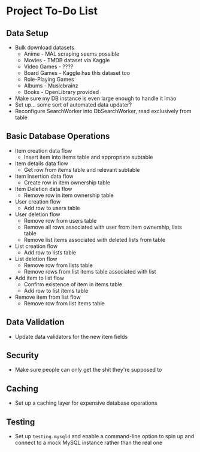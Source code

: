 # Project To-Do List

## Data Setup
* Bulk download datasets
    * Anime - MAL scraping seems possible
    * Movies - TMDB dataset via Kaggle
    * Video Games - ????
    * Board Games - Kaggle has this dataset too
    * Role-Playing Games
    * Albums - Musicbrainz
    * Books - OpenLibrary provided
* Make sure my DB instance is even large enough to handle it lmao
* Set up... some sort of automated data updater?
* Reconfigure SearchWorker into DbSearchWorker, read exclusively from table

## Basic Database Operations
* Item creation data flow
    * Insert item into items table and appropriate subtable
* Item details data flow
    * Get row from items table and relevant subtable
* Item Insertion data flow
    * Create row in item ownership table
* Item Deletion data flow
    * Remove row in item ownership table
* User creation flow
    * Add row to users table
* User deletion flow
    * Remove row from users table
    * Remove all rows associated with user from item ownership, lists table
    * Remove list items associated with deleted lists from table
* List creation flow
    * Add row to lists table
* List deletion flow
    * Remove row from lists table
    * Remove rows from list items table associated with list
* Add item to list flow
    * Confirm existence of item in items table
    * Add row to list items table
* Remove item from list flow
    * Remove row from list items table

## Data Validation
* Update data validators for the new item fields

## Security
* Make sure people can only get the shit they're supposed to

## Caching
* Set up a caching layer for expensive database operations

## Testing
* Set up `testing.mysqld` and enable a command-line option to spin up and connect to a mock MySQL instance rather than the real one
